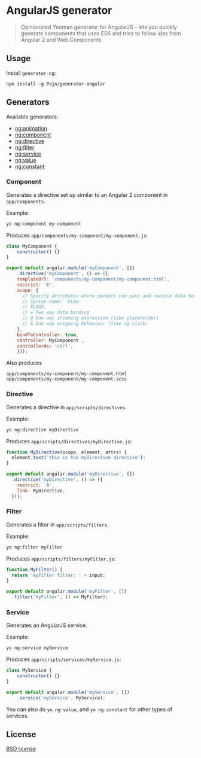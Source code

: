 # AngularJS generator

> Opinionated Yeoman generator for AngularJS - lets you quickly generate components that uses ES6
> and tries to follow idas from Angular 2 and Web Components

## Usage

Install `generator-ng`:
```
npm install -g Pajn/generator-angular
```


## Generators

Available generators:

* [ng:animation](#animation)
* [ng:component](#component)
* [ng:directive](#directive)
* [ng:filter](#filter)
* [ng:service](#service)
* [ng:value](#service)
* [ng:constant](#service)

### Component
Generates a directive set up similar to an Angular 2 component in `app/components`.

Example:
```bash
yo ng:component my-component
```

Produces `app/components/my-component/my-component.js`:
```javascript
class MyComponent {
	constructor() {}
}

export default angular.module('myComponent', [])
	.directive('myComponent', () => ({
    templateUrl: 'components/my-component/my-component.html',
    restrict: 'E',
    scope: {
      // Specify attributes where parents can pass and receive data here
      // Syntax name: 'FLAG'
      // FLAGS:
      // = Two way data binding
      // @ One way incoming expression (like placeholder)
      // & One way outgoing behaviour (like ng-click)
    },
    bindToController: true,
    controller: MyComponent ,
    controllerAs: 'ctrl',
	}));
```
Also produces
```
app/components/my-component/my-component.html
app/components/my-component/my-component.scss
```

### Directive
Generates a directive in `app/scripts/directives`.

Example:
```bash
yo ng:directive myDirective
```

Produces `app/scripts/directives/myDirective.js`:
```javascript
function MyDirective(scope, element, attrs) {
  element.text('this is the myDirective directive');
}

export default angular.module('myDirective', [])
  .directive('myDirective', () => ({
    restrict: 'A',
    link: MyDirective,
  }));
```

### Filter
Generates a filter in `app/scripts/filters`.

Example:
```bash
yo ng:filter myFilter
```

Produces `app/scripts/filters/myFilter.js`:
```javascript
function MyFilter() {
  return 'myFilter filter: ' + input;
}

export default angular.module('myFilter', [])
  .filter('myFilter', () => MyFilter);
```

### Service
Generates an AngularJS service.

Example:
```bash
yo ng:service myService
```

Produces `app/scripts/services/myService.js`:
```javascript
class MyService {
	constructor() {}
}

export default angular.module('myService', [])
	.service('myService', MyService);
```

You can also do `yo ng:value`, and `yo ng:constant` for other types of services.

## License

[BSD license](http://opensource.org/licenses/bsd-license.php)
